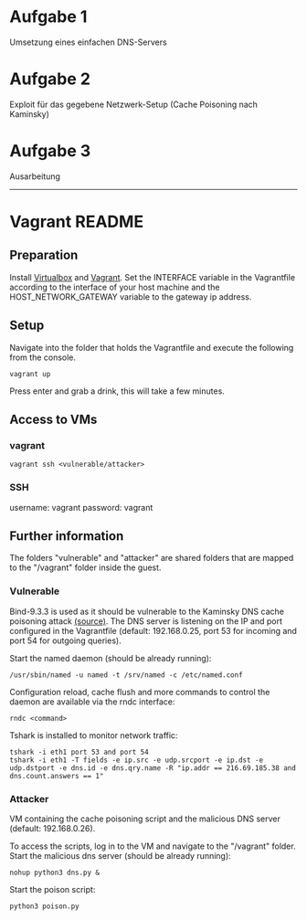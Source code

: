 # Aufgabe 1
Umsetzung eines einfachen DNS-Servers

# Aufgabe 2
Exploit für das gegebene Netzwerk-Setup (Cache Poisoning nach Kaminsky)

# Aufgabe 3
Ausarbeitung

---
# Vagrant README

## Preparation
Install [Virtualbox](https://www.virtualbox.org/wiki/Downloads) and [Vagrant](https://www.vagrantup.com/downloads.html).
Set the INTERFACE variable in the Vagrantfile according to the interface of your host machine and the HOST_NETWORK_GATEWAY variable to the gateway ip address.
## Setup
Navigate into the folder that holds the Vagrantfile and execute the following from the console.

    vagrant up
Press enter and grab a drink, this will take a few minutes.
## Access to VMs
### vagrant
    vagrant ssh <vulnerable/attacker>

### SSH
username: vagrant
password: vagrant

## Further information
The folders "vulnerable" and "attacker" are shared folders that are mapped to the "/vagrant" folder inside the guest. 
### Vulnerable
Bind-9.3.3 is used as it should be vulnerable to the Kaminsky DNS cache poisoning attack [(source)](https://kb.isc.org/article/AA-00924/0/CVE-2008-1447%3A-DNS-Cache-Poisoning-Issue-Kaminsky-bug.html).
The DNS server is listening on the IP and port configured in the Vagrantfile (default: 192.168.0.25, port 53 for incoming and port 54 for outgoing queries).

Start the named daemon (should be already running):

    /usr/sbin/named -u named -t /srv/named -c /etc/named.conf

Configuration reload, cache flush and more commands to control the daemon are available via the rndc interface:

	rndc <command>

Tshark is installed to monitor network traffic:

    tshark -i eth1 port 53 and port 54
    tshark -i eth1 -T fields -e ip.src -e udp.srcport -e ip.dst -e udp.dstport -e dns.id -e dns.qry.name -R "ip.addr == 216.69.185.38 and dns.count.answers == 1"


### Attacker
VM containing the cache poisoning script and the malicious DNS server (default: 192.168.0.26).

To access the scripts, log in to the VM and navigate to the "/vagrant" folder.
Start the malicious dns server (should be already running):

    nohup python3 dns.py &

Start the poison script:

    python3 poison.py
